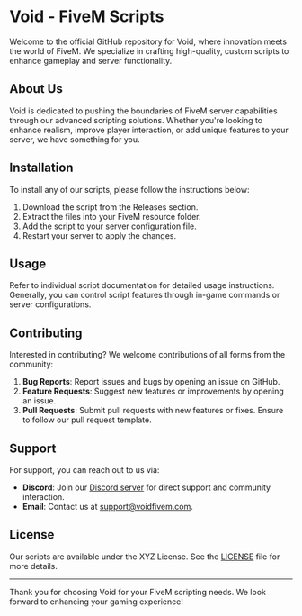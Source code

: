 # Void - FiveM Scripts

Welcome to the official GitHub repository for Void, where innovation meets the world of FiveM. We specialize in crafting high-quality, custom scripts to enhance gameplay and server functionality.

## About Us

Void is dedicated to pushing the boundaries of FiveM server capabilities through our advanced scripting solutions. Whether you're looking to enhance realism, improve player interaction, or add unique features to your server, we have something for you.

## Installation

To install any of our scripts, please follow the instructions below:

1. Download the script from the Releases section.
2. Extract the files into your FiveM resource folder.
3. Add the script to your server configuration file.
4. Restart your server to apply the changes.

## Usage

Refer to individual script documentation for detailed usage instructions. Generally, you can control script features through in-game commands or server configurations.

## Contributing

Interested in contributing? We welcome contributions of all forms from the community:

1. **Bug Reports**: Report issues and bugs by opening an issue on GitHub.
2. **Feature Requests**: Suggest new features or improvements by opening an issue.
3. **Pull Requests**: Submit pull requests with new features or fixes. Ensure to follow our pull request template.

## Support

For support, you can reach out to us via:

- **Discord**: Join our [Discord server](https://discord.gg/gpFrnczcPW) for direct support and community interaction.
- **Email**: Contact us at [support@voidfivem.com](mailto:voidscripts.1@gmail.com).

## License

Our scripts are available under the XYZ License. See the [LICENSE](LICENSE) file for more details.

---

Thank you for choosing Void for your FiveM scripting needs. We look forward to enhancing your gaming experience!
